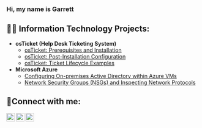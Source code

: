 ### Hi, my name is Garrett

<h2>👨‍💻 Information Technology Projects:</h2>

- <b>osTicket (Help Desk Ticketing System)</b>
  - [osTicket: Prerequisites and Installation](https://github.com/GarrettBlackwell/osticket-prereqs.git)
  - [osTicket: Post-Installation Configuration](https://github.com/GarrettBlackwell/post-install-config)
  - [osTicket: Ticket Lifecycle Examples](https://github.com/GarrettBlackwell/ticket-lifecycle)
- <b>Microsoft Azure</b>
  - [Configuring On-premises Active Directory within Azure VMs](https://github.com/GarrettBlackwell/configure-ad)
  - [Network Security Groups (NSGs) and Inspecting Network Protocols](https://github.com/GarrettBlackwell/azure-network-protocols)

<h2>🤳Connect with me:</h2>

[<img align="left" alt="Josh | Twitter" width="22px" src="https://cdn.jsdelivr.net/npm/simple-icons@v3/icons/twitter.svg" />][twitter]
[<img align="left" alt="Josh | LinkedIn" width="22px" src="https://cdn.jsdelivr.net/npm/simple-icons@v3/icons/linkedin.svg" />][linkedin]
[<img align="left" alt="Josh | Instagram" width="22px" src="https://cdn.jsdelivr.net/npm/simple-icons@v3/icons/instagram.svg" />][instagram]

[twitter]: https://twitter.com/Josh
[instagram]: https://www.instagram.com/Josh
[linkedin]: https://linkedin.com/in/Josh
